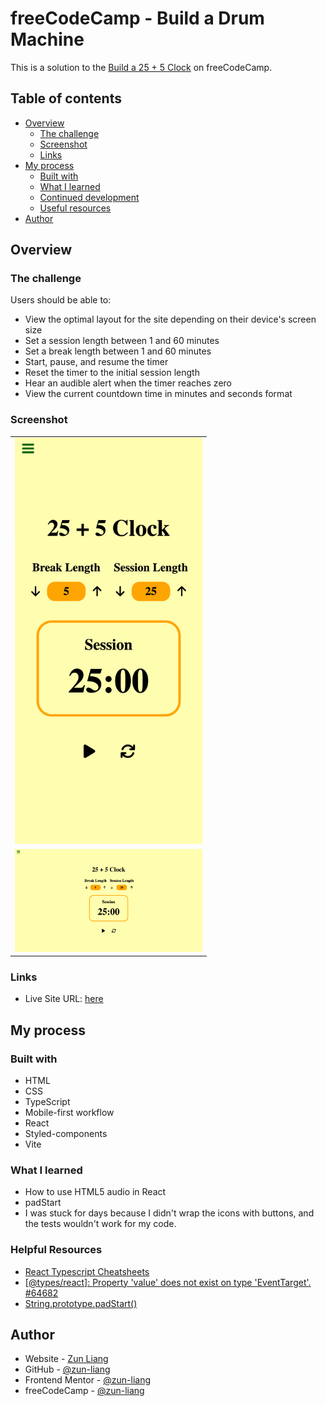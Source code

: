 # freeCodeCamp - Build a Drum Machine

This is a solution to the [Build a 25 + 5 Clock](https://www.freecodecamp.org/learn/front-end-development-libraries/front-end-development-libraries-projects/build-a-25--5-clock) on freeCodeCamp.

## Table of contents

- [Overview](#overview)
  - [The challenge](#the-challenge)
  - [Screenshot](#screenshot)
  - [Links](#links)
- [My process](#my-process)
  - [Built with](#built-with)
  - [What I learned](#what-i-learned)
  - [Continued development](#continued-development)
  - [Useful resources](#useful-resources)
- [Author](#author)

## Overview

### The challenge

Users should be able to:

- View the optimal layout for the site depending on their device's screen size
- Set a session length between 1 and 60 minutes
- Set a break length between 1 and 60 minutes
- Start, pause, and resume the timer
- Reset the timer to the initial session length
- Hear an audible alert when the timer reaches zero
- View the current countdown time in minutes and seconds format

### Screenshot

<table>
  <tr>
    <td>
      <img src="./public/screenshots/screenshot-mobile-default.png" alt="screenshot mobile default" style="width: 300px" />
    </td>
  </tr>
  <tr>
    <td>
      <img src="./public/screenshots/screenshot-desktop-default.png" alt="screenshot desktop default" style="width: 300px" />
    </td>
  </tr>
</table>

### Links

- Live Site URL: [here](https://zun-liang.github.io/fcc-25-5-clock/)

## My process

### Built with

- HTML
- CSS
- TypeScript
- Mobile-first workflow
- React
- Styled-components
- Vite

### What I learned

- How to use HTML5 audio in React
- padStart
- I was stuck for days because I didn't wrap the icons with buttons, and the tests wouldn't work for my code.

### Helpful Resources

- [React Typescript Cheatsheets](https://react-typescript-cheatsheet.netlify.app/)
- [[@types/react]: Property 'value' does not exist on type 'EventTarget'. #64682](https://github.com/DefinitelyTyped/DefinitelyTyped/discussions/64682)
- [String.prototype.padStart()](https://developer.mozilla.org/en-US/docs/Web/JavaScript/Reference/Global_Objects/String/padStart)

## Author

- Website - [Zun Liang](https://zunldev.com/)
- GitHub - [@zun-liang](https://github.com/zun-liang)
- Frontend Mentor - [@zun-liang](https://www.frontendmentor.io/profile/zun-liang)
- freeCodeCamp - [@zun-liang](https://www.freecodecamp.org/zun-liang)
